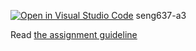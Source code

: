 [![Open in Visual Studio Code](https://classroom.github.com/assets/open-in-vscode-2e0aaae1b6195c2367325f4f02e2d04e9abb55f0b24a779b69b11b9e10269abc.svg)](https://classroom.github.com/online_ide?assignment_repo_id=18587588&assignment_repo_type=AssignmentRepo)
seng637-a3

Read [the assignment guideline](seng637-a3.md) 
